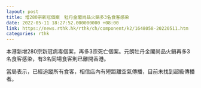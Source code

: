 ```yaml
---
layout: post
title: 增280宗新冠個案　牡丹金閣尚品火鍋多3名食客感染
date: 2022-05-11 18:27:52.000000000 +08:00
link: https://news.rthk.hk/rthk/ch/component/k2/1648058-20220511.htm
categories: rthk
---
```


本港新增280宗新冠病毒個案，再多3宗死亡個案。元朗牡丹金閣尚品火鍋再多3名食客感染，有3名同場食客則已離開香港。

當局表示，已經追蹤所有食客，相信店內有短距離空氣傳播，目前未找到超級傳播者。
